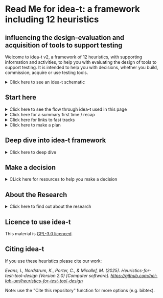 # Read Me for idea-t: a framework including 12 heuristics 
## influencing the design-evaluation and acquisition of tools to support testing

Welcome to idea-t v2, a framework of 12 heuristics, with supporting information and activities, to help you with evaluating the design of tools to support testing. It is intended to help you with decisions, whether you build, commission, acquire or use testing tools. 


<details> <summary> Click here to see an idea-t schematic </summary>

TBD add alt text explanation
 
![The idea-t framework schematic][Schematic1](/Figures/readmepage-schematic1.jpg) 

[Schematic1]:/Figures/readmepage-schematic1.jpg

</details>

## Start here 

<details> <summary> Click here to see the flow through idea-t used in this page </summary>

  The flow chart shows the route through idea-t suggested on this page: A start point, a dive into idea-t, and a decision point. You have three options for starting: (1) if this is your first use of idea-t or you want a recap; (2) using a fast paths; or (3) making a plan for how you will use idea-t. Then you can use idea-t, deep diving as much as you need into the themes, keywords, heuristics and activities, and using the case studies, usage examples, and other resources to help you. Then you wrap up by making a decision.  This README provides links to pages with further information, and downloads of resources to use.

  
![Navigating through idea-t][Navigating1](/Figures/readmepage-navigation-flow.jpg) 

[Navigating1]:/Figures/readmepage-navigation-flow.jpg



</details>

  <details><summary>Click here for a summary first time / recap</summary>

The idea-t framework has 12 heuristics in 3 themes, together with expanations, supporting activities, and resources. It is based on research in industry about testers' experiences with their tools, and is intended to help you think about factors that affect the design and attributes of tools to support testing.  The framework have been built and evaluated iteratively with input from industry practitioners and experts.  

The themes are Why?, Who? and Context?  
Here is a quick introduction to the 12 heuristics:   [◄ To Quick Start page](../How-To/QuickStart.md) It has a brief summary of each of the heuristics, with links to more information.

There is also a workshop using a mind map which can help you work with a group to use the heuristics. The workshop is designed to take 99 minutes, and was first run at TestBash Brighton in October 2025 TBD add link to workshop materials TBD
 
  </details>

  <details><summary>Click here for links to fast tracks</summary>

   Start here if you've used idea-t before and want to fast-track into the heuristics

  [◄ To List of Heuristics download](../Downloads/idea-t-heuristics-list-v2.docx) (This is a Word document with a list of the 12 heuristics for download and printing) 

  [◄ To Quick Start page](../How-To/QuickStart.md) (This is a page with a brief summary of the 12 heuristics and links to their individual pages)
  
  [◄ To xmind mind map](../Downloads/idea-t-mindmap-skeleton.xmind) (This is an xmind file that holds the start of a mind map)
  
  [◄ To printable mind map](../Downloads/TBD) (link and file to be added - This is a downloadable poster that can be used for a round table discussion / workshop for idea-t with the start of a mind map)
  
   [◄ To Agenda for planning meeting](../Downloads/idea-t-heuristics-meeting-agenda-v2.md) (This is a downloadable Word document with an outline agenda for an idea-t planning meeting)

  </details>

<details><summary>Click here to make a plan</summary>
Start here to plan how you will use idea-t and the heuristics

</details>

## Deep dive into idea-t framework
<details><summary>Click here to deep dive</summary>
  
 ### Themes and keywords
 <details><summary>Click here to see idea-t themes and keywords</summary>

 The idea-t framework has three themes: Why?, Who? and Context?

 In the research, we found that people designing and building tools and automation don't always ask "Who (else) will use this tool?"  
 People acquiring or commissioning tools and automation don't always ask "Why is this needed?" 
 We also found that the Context for using the tool or automation is not always explored.  
 These three themes are expanded in the 12 heuristics, each of which has a keyword.  
 The heuristics are grouped by theme.

[◄ Go to Heuristic H02 Why?](../Heuristics/H02-Why.md) to start examining the "Why?" theme.  Keywords are Why? Why not? and Why Else?

[◄ Go to Heuristic H02 Who?](../Heuristics/H02-Who.md) to start examining the "Who?" theme.  Keywords are Who? Experience? Communication? Learning goals? Learning preferences? Each of those also has a "not" and an "else" version.

[◄ Go to Heuristic H07 Where?](../Heuristics/H07-Where.md)  to start examining the "Conetxt?" theme. Keywords are Where?, Workflows? Risks? Autonomy? When? and How long? Each of those also has a "not" and an "else" version.

  </details>

### Heuristics
<details><summary>Click here to see a list of the idea-t heuristics</summary>

The three themes cover everything you need to think about when designing or choosing a test tool, but they don't provide enough information to prompt thought.  
The idea-t framework has 12 heuristic questions intended to help you think about the tool or automation you are proposing. 
They have been distilled down from over 150 heuristics identified during the research, with topics that were frequently forgoten or problematic areas given their own heuristic under the the themes.  
Each heuristic has a longer description which includes the subquestions and explanations that cover the areas identified in the research.
Each heuristic's description also has links to activities that help you answer the questions, examples from the research, and information about which quality attributes are particularly relevant to the heuristic.


   [◄ To H01 Why is this tool needed?](../Heuristics/H01-Why.md) (Theme Why?)

   [◄ To H02 Who will use or be affected by this tool?](../Heuristics/H02-Who.md) (Theme Who?)

   [◄ To H03 Experience?](../Heuristics/H03-Experience.md)  (Theme Who?) 
   
   [◄ To H04 Communication?](../Heuristics/H04-Communication.md)  (Theme Who?)

   [◄ To H05 Learning Goals?](../Heuristics/H05-LearningGoals.md)  (Theme Who?) 

   [◄ To H06 Learning Preferences?](../Heuristics/H05-LearningPreferences.md)  (Theme Who?)

   [◄ To H07 Where?](../Heuristics/H07-Where.md)  (Theme "Context?")

   [◄ To H08 Workflows?](../Heuristics/H08-Workflows.md)  (Theme "Context?")

   [◄ To H09 Risks?](../Heuristics/H09-Risks.md) (Theme "Context?")

   [◄ To H10 Autonomy?](../Heuristics/H10-Autonomy.md) (Theme "Context?")

   [◄ To H11 When?](../Heuristics/H11-When.md) (Theme "Context?")

   [◄ To H12 How Long?](../Heuristics/H12-HowLong.md) (Theme "Context?")

  </details>

  ### Activities
  <details><summary>idea-t activities</summary>

  words for topic

  </details>

  ### Case Studies and Usage Examples
  <details><summary>Click here for idea-t cases studies and examples</summary>

  These are some of the case studies and usage scenarios run during the iterations to design, build and evaluate idea-t in industry settings. 

  TBD - add the case studies & usages to the repository and add links to the case studies

  sort out a number system useful for people using the repository rather than one that fits the research write up...

  Case Study 1 Asssessing whether to purchase a vendor tool upgrade
  
  Case Study 2 Assessing in-house automation suites and identifying areas for change
  
  Case Study 3 Tool builders performing a design review of a new feature for the tool
  
  Case Study 4 Tooling consultant planning a customer engagement
  
  Case Study 5 Deciding a tooling strategy
  
  Case Study 6 Retrospective on tool user issues

  Usage cases - choose which ones and add

 </details>
  
  ### How to Use idea-t and the heuristics - Resources
  <details><summary>Click here for idea-t downloads and other media</summary>

  words for topic

  </details>

  </details>
 
## Make a decision

<details><summary>CLick here for resources to help you make a decision</summary>

  words for topic

  </details>

  </details>

## About the Research

  <details><summary>Click here to find out about the research</summary>

  words for topic

  </details>

  

## Licence to use idea-t

This material is [GPL-3.0 licenced](LICENSE). 

## Citing idea-t

If you use these heuristics please cite our work: 

*Evans, I., Nordstrum, K., Porter, C., & Micallef, M. (2025). Heuristics-for-test-tool-design (Version 2.0) [Computer software]. https://github.com/hci-lab-um/heuristics-for-test-tool-design*

Note: use the "Cite this repository" function for more options (e.g. bibtex).
